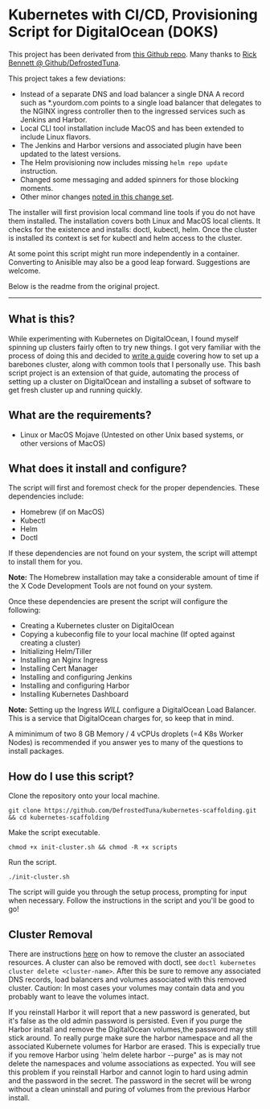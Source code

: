 # Kubernetes with CI/CD, Provisioning Script for DigitalOcean (DOKS)

This project has been derivated from [this Github repo](https://github.com/DefrostedTuna/kubernetes-scaffolding). Many thanks to [Rick Bennett @ Github/DefrostedTuna](https://github.com/DefrostedTuna). 

This project takes a few deviations:

- Instead of a separate DNS and load balancer a single DNA A record such as *.yourdom.com points to a single load balancer that delegates to the NGINX ingress controller then to the ingressed services such as Jenkins and Harbor. 
- Local CLI tool installation include MacOS and has been extended to include Linux flavors. 
- The Jenkins and Harbor versions and associated plugin have been updated to the latest versions.
- The Helm provisioning now includes missing `helm repo update` instruction.
- Changed some messaging and added spinners for those blocking moments.
- Other minor changes [noted in this change set](https://github.com/DefrostedTuna/kubernetes-scaffolding/pull/1).

The installer will first provision local command line tools if you do not have them installed. The installation covers both Linux and MacOS local clients. It checks for the existence and installs: doctl, kubectl, helm. Once the cluster is installed its context is set for kubectl and helm access to the cluster.

At some point this script might run more independently in a container. Converting to Anisible may also be a good leap forward. Suggestions are welcome.

Below is the readme from the original project.

----------------
## What is this?

While experimenting with Kubernetes on DigitalOcean, I found myself spinning up clusters fairly often to try new things. I got very familiar with the process of doing this and decided to [write a guide](https://gist.github.com/DefrostedTuna/1cf0367b3b121d82a0591e177d6887b8) covering how to set up a barebones cluster, along with common tools that I personally use. This bash script project is an extension of that guide, automating the process of setting up a cluster on DigitalOcean and installing a subset of software to get fresh cluster up and running quickly.

## What are the requirements?

* Linux or MacOS Mojave (Untested on other Unix based systems, or other versions of MacOS)

## What does it install and configure?

The script will first and foremost check for the proper dependencies. These dependencies include:

* Homebrew (if on MacOS)
* Kubectl
* Helm
* Doctl

If these dependencies are not found on your system, the script will attempt to install them for you.

**Note:** The Homebrew installation may take a considerable amount of time if the X Code Development Tools are not found on your system.

Once these dependencies are present the script will configure the following:

* Creating a Kubernetes cluster on DigitalOcean
* Copying a kubeconfig file to your local machine (If opted against creating a cluster)
* Initializing Helm/Tiller
* Installing an Nginx Ingress
* Installing Cert Manager
* Installing and configuring Jenkins
* Installing and configuring Harbor
* Installing Kubernetes Dashboard

**Note:** Setting up the Ingress *WILL* configure a DigitalOcean Load Balancer. This is a service that DigitalOcean charges for, so keep that in mind.

A miminimum of two 8 GB Memory / 4 vCPUs droplets (=4 K8s Worker Nodes) is recommended if you answer yes to many of the questions to install packages.

## How do I use this script?

Clone the repository onto your local machine.

```
git clone https://github.com/DefrostedTuna/kubernetes-scaffolding.git && cd kubernetes-scaffolding
```

Make the script executable.

```
chmod +x init-cluster.sh && chmod -R +x scripts
```

Run the script.

```
./init-cluster.sh
```

The script will guide you through the setup process, prompting for input when necessary. Follow the instructions in the script and you'll be good to go!

## Cluster Removal

There are instructions [here](https://www.digitalocean.com/docs/kubernetes/how-to/delete-clusters/) on how to remove the cluster an associated resources. A cluster can also be removed with doctl, see `doctl kubernetes cluster delete <cluster-name>`. After this be sure to remove any associated DNS records, load balancers and volumes associated with this removed cluster. Caution: In most cases your volumes may contain data and you probably want to leave the volumes intact.

If you reinstall Harbor it will report that a new password is generated, but it's false as the old admin password is persisted. Even if you purge the Harbor install and remove the DigitalOcean volumes,the password may still stick around. To really purge make sure the harbor namespace and all the associated Kubernete volumes for Harbor are erased. This is expecially true if you remove Harbor using `helm delete harbor --purge" as is may not delete the namespaces and volume associations as expected. You will see this problem if you reinstall Harbor and cannot login to hard using admin and the password in the secret. The password in the secret will be wrong without a clean uninstall and puring of volumes from the previous Harbor install.
